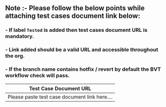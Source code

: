 ## Note :- Please follow the below points while attaching test cases document link below:
   ### - If label `Tested` is added then test cases document URL is mandatory.
   ### - Link added should be a valid URL and accessible throughout the org.
   ### - If the branch name contains hotfix / revert by default the BVT workflow check will pass.

| Test Case Document URL                        |
|-----------------------------------------------|
| Please paste test case document link here.... |


